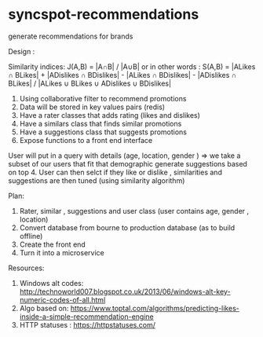 # syncspot-recommendations
generate recommendations for brands

Design :

Similarity indices:
 J(A,B) = |A∩B| / |A∪B|
 or in other words :
 S(A,B) = |ALikes ∩ BLikes| + |ADislikes ∩ BDislikes| - |ALikes ∩ BDislikes| - |ADislikes ∩ BLikes|  / |ALikes ∪ BLikes ∪ ADislikes ∪ BDislikes|


1. Using collaborative filter to recommend promotions
2. Data will be stored in key values pairs (redis)
3. Have a rater classes that adds rating (likes and dislikes)
4. Have a similars class that finds similar promotions
5. Have a suggestions class that suggests promotions
6. Expose functions to a front end interface 

User will put in a query with details (age, location, gender ) => we take a subset of our users that fit that demographic 
generate suggestions based on top 4.
User can then selct if they like or dislike , similarities and suggestions are then tuned (using similarity algorithm)

Plan:

1. Rater, similar , suggestions and user class (user contains age, gender , location)
2. Convert database from bourne to production database (as to build offline)
3. Create the front end 
4. Turn it into a microservice


Resources:

1. Windows alt codes: http://technoworld007.blogspot.co.uk/2013/06/windows-alt-key-numeric-codes-of-all.html
2. Algo based on: https://www.toptal.com/algorithms/predicting-likes-inside-a-simple-recommendation-engine
3. HTTP statuses : https://httpstatuses.com/